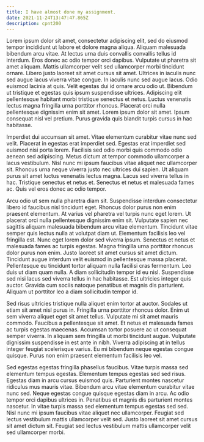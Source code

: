 ```yaml
---
title: I have almost done my assignment.
date: 2021-11-24T13:47:47.865Z
description: cpnt200
---
```

Lorem ipsum dolor sit amet, consectetur adipiscing elit, sed do eiusmod tempor incididunt ut labore et dolore magna aliqua. Aliquam malesuada bibendum arcu vitae. At lectus urna duis convallis convallis tellus id interdum. Eros donec ac odio tempor orci dapibus. Vulputate ut pharetra sit amet aliquam. Mattis ullamcorper velit sed ullamcorper morbi tincidunt ornare. Libero justo laoreet sit amet cursus sit amet. Ultrices in iaculis nunc sed augue lacus viverra vitae congue. In iaculis nunc sed augue lacus. Odio euismod lacinia at quis. Velit egestas dui id ornare arcu odio ut. Bibendum ut tristique et egestas quis ipsum suspendisse ultrices. Adipiscing elit pellentesque habitant morbi tristique senectus et netus. Luctus venenatis lectus magna fringilla urna porttitor rhoncus. Placerat orci nulla pellentesque dignissim enim sit amet. Lorem ipsum dolor sit amet. Ipsum consequat nisl vel pretium. Purus gravida quis blandit turpis cursus in hac habitasse.

Imperdiet dui accumsan sit amet. Vitae elementum curabitur vitae nunc sed velit. Placerat in egestas erat imperdiet sed. Egestas erat imperdiet sed euismod nisi porta lorem. Facilisis sed odio morbi quis commodo odio aenean sed adipiscing. Metus dictum at tempor commodo ullamcorper a lacus vestibulum. Nisl nunc mi ipsum faucibus vitae aliquet nec ullamcorper sit. Rhoncus urna neque viverra justo nec ultrices dui sapien. Ut aliquam purus sit amet luctus venenatis lectus magna. Lacus sed viverra tellus in hac. Tristique senectus et netus et. Senectus et netus et malesuada fames ac. Quis vel eros donec ac odio tempor.

Arcu odio ut sem nulla pharetra diam sit. Suspendisse interdum consectetur libero id faucibus nisl tincidunt eget. Rhoncus dolor purus non enim praesent elementum. At varius vel pharetra vel turpis nunc eget lorem. Ut placerat orci nulla pellentesque dignissim enim sit. Vulputate sapien nec sagittis aliquam malesuada bibendum arcu vitae elementum. Tincidunt vitae semper quis lectus nulla at volutpat diam ut. Elementum facilisis leo vel fringilla est. Nunc eget lorem dolor sed viverra ipsum. Senectus et netus et malesuada fames ac turpis egestas. Magna fringilla urna porttitor rhoncus dolor purus non enim. Justo laoreet sit amet cursus sit amet dictum. Tincidunt augue interdum velit euismod in pellentesque massa placerat. Pellentesque eu tincidunt tortor aliquam nulla facilisi cras fermentum. Leo duis ut diam quam nulla. A diam sollicitudin tempor id eu nisl. Suspendisse sed nisi lacus sed viverra tellus in hac habitasse. Est ultricies integer quis auctor. Gravida cum sociis natoque penatibus et magnis dis parturient. Aliquam ut porttitor leo a diam sollicitudin tempor id.

Sed risus ultricies tristique nulla aliquet enim tortor at auctor. Sodales ut etiam sit amet nisl purus in. Fringilla urna porttitor rhoncus dolor. Enim ut sem viverra aliquet eget sit amet tellus. Vulputate mi sit amet mauris commodo. Faucibus a pellentesque sit amet. Et netus et malesuada fames ac turpis egestas maecenas. Accumsan tortor posuere ac ut consequat semper viverra. In aliquam sem fringilla ut morbi tincidunt augue. Vulputate dignissim suspendisse in est ante in nibh. Viverra adipiscing at in tellus integer feugiat scelerisque varius. Eu mi bibendum neque egestas congue quisque. Purus non enim praesent elementum facilisis leo vel.

Sed egestas egestas fringilla phasellus faucibus. Vitae turpis massa sed elementum tempus egestas. Elementum tempus egestas sed sed risus. Egestas diam in arcu cursus euismod quis. Parturient montes nascetur ridiculus mus mauris vitae. Bibendum arcu vitae elementum curabitur vitae nunc sed. Neque egestas congue quisque egestas diam in arcu. Ac odio tempor orci dapibus ultrices in. Penatibus et magnis dis parturient montes nascetur. In vitae turpis massa sed elementum tempus egestas sed sed. Nisl nunc mi ipsum faucibus vitae aliquet nec ullamcorper. Feugiat sed lectus vestibulum mattis ullamcorper velit sed. Justo laoreet sit amet cursus sit amet dictum sit. Feugiat sed lectus vestibulum mattis ullamcorper velit sed ullamcorper morbi.